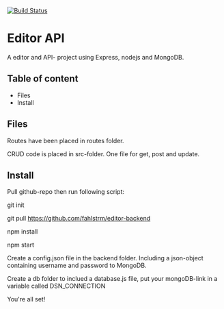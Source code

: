 [![Build Status](https://app.travis-ci.com/fahlstrm/editor-backend.svg?branch=master)](https://app.travis-ci.com/fahlstrm/editor-backend)

# Editor API
A editor and API- project using Express, nodejs and MongoDB.

## Table of content
- Files
- Install 


## Files
Routes have been placed in routes folder.

CRUD code is placed in src-folder. One file for get, post and update.

## Install
Pull github-repo then run following script:

git init

git pull https://github.com/fahlstrm/editor-backend

npm install

npm start

Create a config.json file in the backend folder. Including a json-object containing username and password to MongoDB.

Create a db folder to inclued a database.js file, put your mongoDB-link in a 
variable called DSN_CONNECTION



You're all set! 
